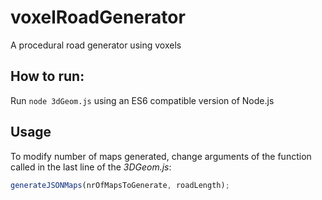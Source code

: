 voxelRoadGenerator  
==================
A procedural road generator using voxels

How to run:
-----
Run `node 3dGeom.js` using an ES6 compatible version of Node.js  


Usage
-----
To modify number of maps generated, change arguments of the function called in the last line of the *3DGeom.js*:  
```javascript
generateJSONMaps(nrOfMapsToGenerate, roadLength);
``` 
